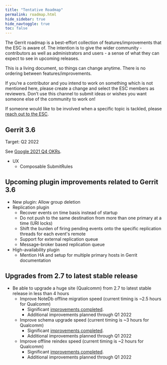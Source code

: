 ```yaml
---
title: "Tentative Roadmap"
permalink: roadmap.html
hide_sidebar: true
hide_navtoggle: true
toc: false
---
```


The Gerrit roadmap is a best-effort collection of features/improvements that the ESC is aware of.
The intention is to give the wider community - contributors as well as administrators and users - a
sense of what they can expect to see in upcoming releases.

This is a living document, so things can change anytime. There is no ordering between
features/improvements.

If you’re a contributor and you intend to work on something which is not mentioned here, please
create a change and select the ESC members as reviewers. Don’t use this channel to submit ideas or
wishes you want someone else of the community to work on!

If someone would like to be involved when a specific topic is tackled, please
[reach out to the ESC](https://gerrit-documentation.storage.googleapis.com/Documentation/3.4.1/dev-roles.html#steering-committee-member).

## Gerrit 3.6
Target: Q2 2022

See [Google 2021 Q4 OKRs](google-okrs.html).

* UX
  * Composable SubmitRules

## Upcoming plugin improvements related to Gerrit 3.6
* New plugin: Allow group deletion
* Replication plugin
  * Recover events on time basis instead of startup
  * Do not push to the same destination from more than one primary at a time
    (URI locks)
  * Shift the burden of firing pending events onto the specific
    replication threads for each event's remote
  * Support for external replication queue
  * Message-broker based replication queue
* High-availability plugin
  * Mention HA and setup for multiple primary hosts in Gerrit documentation

## Upgrades from 2.7 to latest stable release
* Be able to upgrade a huge site (Qualcomm) from 2.7 to latest stable release
  in less than 4 hours
  * Improve NoteDb offline migration speed (current timing is ~2.5 hours for Qualcomm)
    * Significant
      [improvements completed](https://gerrit-review.googlesource.com/q/hashtag:notedb-migration-optimizations).
    * Additional improvements planned through Q1 2022
  * Improve schema upgrade speed (current timing is ~3 hours for Qualcomm)
    * Significant
      [improvements completed](https://gerrit-review.googlesource.com/q/hashtag:schema-optimizations).
    * Additional improvements planned through Q1 2022
  * Improve offline reindex speed (current timing is ~2 hours for Qualcomm)
    * Significant
      [improvements completed](https://gerrit-review.googlesource.com/q/hashtag:reindex-optimizations).
    * Additional improvements planned through Q1 2022
